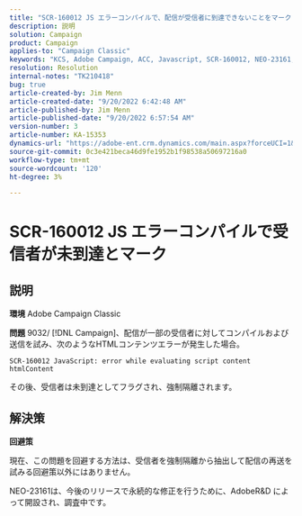 ```yaml
---
title: "SCR-160012 JS エラーコンパイルで、配信が受信者に到達できないことをマークします"
description: 説明
solution: Campaign
product: Campaign
applies-to: "Campaign Classic"
keywords: "KCS, Adobe Campaign, ACC, Javascript, SCR-160012, NEO-23161, Adobe Campaign Classic，エラー，受信者の配信のコンパイル，未到達とマークされた受信者"
resolution: Resolution
internal-notes: "TK210418"
bug: true
article-created-by: Jim Menn
article-created-date: "9/20/2022 6:42:48 AM"
article-published-by: Jim Menn
article-published-date: "9/20/2022 6:57:54 AM"
version-number: 3
article-number: KA-15353
dynamics-url: "https://adobe-ent.crm.dynamics.com/main.aspx?forceUCI=1&pagetype=entityrecord&etn=knowledgearticle&id=08277d6e-af38-ed11-9db1-0022480866ad"
source-git-commit: 0c3e421beca46d9fe1952b1f98538a50697216a0
workflow-type: tm+mt
source-wordcount: '120'
ht-degree: 3%

---
```


# SCR-160012 JS エラーコンパイルで受信者が未到達とマーク

## 説明


<b>環境</b>
Adobe Campaign Classic

<b>問題</b>
9032/ [!DNL Campaign]、配信が一部の受信者に対してコンパイルおよび送信を試み、次のようなHTMLコンテンツエラーが発生した場合。


```
SCR-160012 JavaScript: error while evaluating script content htmlContent
```


その後、受信者は未到達としてフラグされ、強制隔離されます。


## 解決策


<b>回避策</b>

現在、この問題を回避する方法は、受信者を強制隔離から抽出して配信の再送を試みる回避策以外にはありません。

NEO-23161は、今後のリリースで永続的な修正を行うために、AdobeR&amp;D によって開設され、調査中です。
